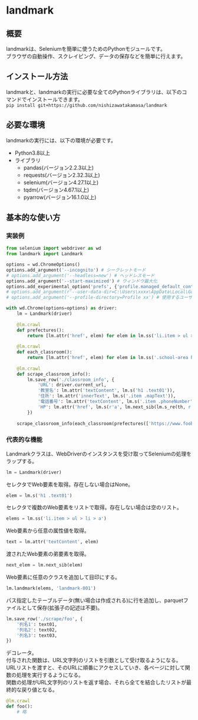 # landmark

## 概要
landmarkは、Seleniumを簡単に使うためのPythonモジュールです。  
ブラウザの自動操作、スクレイピング、データの保存などを簡単に行えます。

## インストール方法
landmarkと、landmarkの実行に必要な全てのPythonライブラリは、以下のコマンドでインストールできます。  
`pip install git+https://github.com/nishizawatakamasa/landmark`

## 必要な環境
landmarkの実行には、以下の環境が必要です。
* Python3.8以上
* ライブラリ
    * pandas(バージョン2.2.3以上)
    * requests(バージョン2.32.3以上)
    * selenium(バージョン4.27.1以上)
    * tqdm(バージョン4.67.1以上)
    * pyarrow(バージョン16.1.0以上)

## 基本的な使い方
### 実装例
```py
from selenium import webdriver as wd
from landmark import Landmark

options = wd.ChromeOptions()
options.add_argument('--incognito') # シークレットモード
# options.add_argument('--headless=new') # ヘッドレスモード
options.add_argument('--start-maximized') # ウィンドウ最大化
options.add_experimental_option('prefs', {'profile.managed_default_content_settings.images': 2}) # 画像読み込み無効
# options.add_argument(r'--user-data-dir=C:\Users\xxxx\AppData\Local\Google\Chrome\User Data') # 使用するユーザープロファイルの保存先パス
# options.add_argument('--profile-directory=Profile xx') # 使用するユーザープロファイルのディレクトリ名

with wd.Chrome(options=options) as driver:   
    lm = Landmark(driver)
    
    @lm.crawl
    def prefectures():
        return [lm.attr('href', elem) for elem in lm.ss('li.item > ul > li > a')]
        
    @lm.crawl
    def each_classroom():
        return [lm.attr('href', elem) for elem in lm.ss('.school-area h4 a')]
    
    @lm.crawl
    def scrape_classroom_info():
        lm.save_row('./classroom_info', {
            'URL': driver.current_url,
            '教室名': lm.attr('textContent', lm.s('h1 .text01')),
            '住所': lm.attr('innerText', lm.s('.item .mapText')),
            '電話番号': lm.attr('textContent', lm.s('.item .phoneNumber')),
            'HP': lm.attr('href', lm.s(r'a', lm.next_sib(lm.s_re(th, r'ホームページ')))),
        })
    
    scrape_classroom_info(each_classroom(prefectures(['https://www.foobarbaz1.jp'])))
```
### 代表的な機能 
Landmarkクラスは、WebDriverのインスタンスを受け取ってSeleniumの処理をラップする。
```py
lm = Landmark(driver)
```

セレクタでWeb要素を取得。存在しない場合はNone。
```py
elem = lm.s('h1 .text01')
```

セレクタで複数のWeb要素をリストで取得。存在しない場合は空のリスト。
```py
elems = lm.ss('li.item > ul > li > a')
```

Web要素から任意の属性値を取得。
```py
text = lm.attr('textContent', elem)
```

渡されたWeb要素の弟要素を取得。
```py
next_elem = lm.next_sib(elem)
```

Web要素に任意のクラスを追加して目印にする。
```py
lm.landmark(elems, 'landmark-001')
```

パス指定したテーブルデータ(無い場合は作成される)に行を追加し、parquetファイルとして保存(拡張子の記述は不要)。
```py
lm.save_row('./scrape/foo', {
    '列名1': text01,
    '列名2': text02,
    '列名3': text03,
})
```

デコレータ。  
付与された関数は、URL文字列のリストを引数として受け取るようになる。  
URLリストを渡すと、そのURLに順番にアクセスしていき、各ページに対して関数の処理を実行するようになる。  
関数の処理がURL文字列のリストを返す場合、それら全てを結合したリストが最終的な戻り値となる。
```py
@lm.crawl
def foo():
    # 略
```

